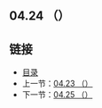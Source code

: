 ## 04.24 （）


## 链接
* [目录](https://github.com/gnefiy/go-zh/blob/master/tour/directory.md)
* 上一节：[04.23 （）](https://github.com/gnefiy/go-zh/blob/master/tour/04.23.md)
* 下一节：[04.25 （）](https://github.com/gnefiy/go-zh/blob/master/tour/04.25.md)
